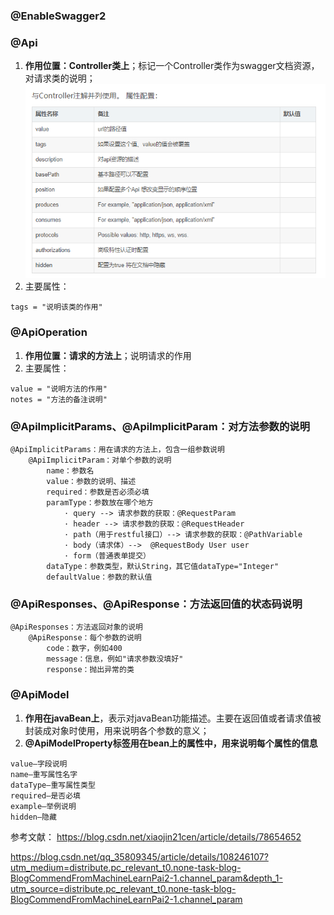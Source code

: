 ### @EnableSwagger2

### @Api
1. **作用位置：Controller类上**；标记一个Controller类作为swagger文档资源，对请求类的说明；
 ![图片alt](img/api属性.jpg)
2. 主要属性：
```
tags = "说明该类的作用"
```
### @ApiOperation
1. **作用位置：请求的方法上**；说明请求的作用
2. 主要属性：
```
value = "说明方法的作用"
notes = "方法的备注说明"
```

### @ApiImplicitParams、@ApiImplicitParam：对方法参数的说明
```
@ApiImplicitParams：用在请求的方法上，包含一组参数说明
	@ApiImplicitParam：对单个参数的说明	    
	    name：参数名
	    value：参数的说明、描述
	    required：参数是否必须必填
	    paramType：参数放在哪个地方
	        · query --> 请求参数的获取：@RequestParam
	        · header --> 请求参数的获取：@RequestHeader	      
	        · path（用于restful接口）--> 请求参数的获取：@PathVariable
	        · body（请求体）-->  @RequestBody User user
	        · form（普通表单提交）	   
	    dataType：参数类型，默认String，其它值dataType="Integer"	   
	    defaultValue：参数的默认值
```

### @ApiResponses、@ApiResponse：方法返回值的状态码说明
```
@ApiResponses：方法返回对象的说明
	@ApiResponse：每个参数的说明
	    code：数字，例如400
	    message：信息，例如"请求参数没填好"
	    response：抛出异常的类
```

### @ApiModel
1. **作用在javaBean上**，表示对javaBean功能描述。主要在返回值或者请求值被封装成对象时使用，用来说明各个参数的意义；
2. **@ApiModelProperty标签用在bean上的属性中，用来说明每个属性的信息**
```
value–字段说明 
name–重写属性名字 
dataType–重写属性类型 
required–是否必填 
example–举例说明 
hidden–隐藏
```


参考文献：
https://blog.csdn.net/xiaojin21cen/article/details/78654652

https://blog.csdn.net/qq_35809345/article/details/108246107?utm_medium=distribute.pc_relevant_t0.none-task-blog-BlogCommendFromMachineLearnPai2-1.channel_param&depth_1-utm_source=distribute.pc_relevant_t0.none-task-blog-BlogCommendFromMachineLearnPai2-1.channel_param